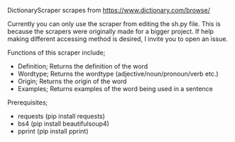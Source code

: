 DictionaryScraper scrapes from https://www.dictionary.com/browse/

Currently you can only use the scraper from editing the sh.py file. This is because the scrapers were originally made for a bigger project.
If help making different accessing method is desired, I invite you to open an issue.

Functions of this scraper include;
- Definition; Returns the definition of the word
- Wordtype; Returns the wordtype (adjective/noun/pronoun/verb etc.)
- Origin; Returns the origin of the word
- Examples; Returns examples of the word being used in a sentence

Prerequisites;
- requests (pip install requests)
- bs4 (pip install beautifulsoup4)
- pprint (pip install pprint)

